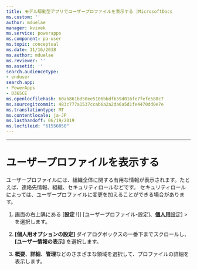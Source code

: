 ```yaml
---
title: モデル駆動型アプリでユーザープロファイルを表示する |MicrosoftDocs
ms.custom: ''
author: mduelae
manager: kvivek
ms.service: powerapps
ms.component: pa-user
ms.topic: conceptual
ms.date: 11/16/2018
ms.author: mduelae
ms.reviewer: ''
ms.assetid: ''
search.audienceType:
- enduser
search.app:
- PowerApps
- D365CE
ms.openlocfilehash: 60ab861bd50ee5106bbdfb59d016fe7fefe588c7
ms.sourcegitcommit: 483c777a1537ccab6a2a2da6a5d1fe4470dd0e7e
ms.translationtype: MT
ms.contentlocale: ja-JP
ms.lasthandoff: 06/19/2019
ms.locfileid: "61556050"
---
```

---
# <a name="view-your-user-profile"></a>ユーザープロファイルを表示する  


ユーザープロファイルには、組織全体に関する有用な情報が表示されます。たとえば、連絡先情報、組織、セキュリティロールなどです。 セキュリティロールによっては、ユーザープロファイルに変更を加えることができる場合があります。  
  
1. 画面の右上隅にある [**設定** ![] [ユーザープロファイル-設定]、[**個人用**設定](media/user-profile-settings-button.gif)] > を選択します。  
 
2. **[個人用オプションの設定]** ダイアログボックスの一番下までスクロールし、 **[ユーザー情報の表示]** を選択します。  
  
3. **概要**、**詳細**、**管理**などのさまざまな領域を選択して、プロファイルの詳細を表示します。 
  
